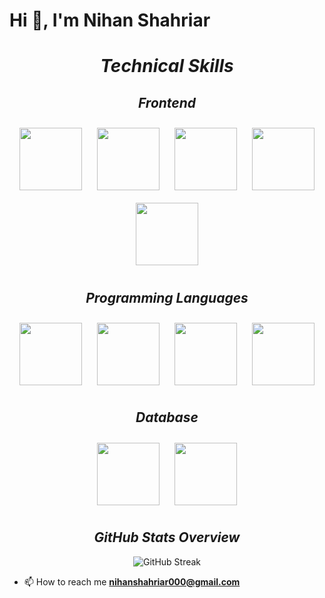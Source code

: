 
# Hi 👋, I'm Nihan Shahriar

<div align="center">
    <h1><em>Technical Skills</em></h2>

</div>

<div align="center">
    <h2><em>Frontend</em></h2>
    <img src="https://github.com/user-attachments/assets/5dae7e21-ffdb-4eb5-9bce-cec439df0d5f" width="100" height="100" style="margin: 10px;" />
    <img src="https://github.com/user-attachments/assets/a543cfd7-38fd-49cb-bb56-f5770700b8d8" width="100" height="100" style="margin: 10px;" />
    <img src="https://github.com/user-attachments/assets/24c0dde4-0fed-44a1-88eb-c39de1bbcc2f" width="100" height="100" style="margin: 10px;" />
    <img src="https://encrypted-tbn0.gstatic.com/images?q=tbn:ANd9GcS9FxiHJarAk6MJ0bNOEEM47rllqHOKiBpsuA&s" width="100" height="100" style="margin: 10px;" />
    <img src="https://github.com/user-attachments/assets/7513f918-9250-4715-92d6-c60218b42b09" width="100" height="100" style="margin: 10px;" />
</div>

<div align="center">
    <h2><em>Programming Languages</em></h2>
    <img src="https://i.ytimg.com/vi/MhYECGUzdA4/sddefault.jpg" width="100" height="100" style="margin: 10px;" />
    <img src="https://logos-world.net/wp-content/uploads/2023/02/JavaScript-Symbol.png" width="100" height="100" style="margin: 10px;" />
    <img src="https://image.similarpng.com/very-thumbnail/2021/12/Python-programming-logo-on-transparent-background-PNG.png" width="100" height="100" style="margin: 10px;" />
    <img src="https://banner2.cleanpng.com/20180831/iua/kisspng-c-programming-language-logo-microsoft-visual-stud-atlas-portfolio-1713945971245.webp" width="100" height="100" style="margin: 10px;" />
   
</div>

<div align="center">
    <h2><em>Database</em></h2>
    <img src="https://davejansen.com/content/images/size/w1200/2022/06/mongodb-logo-on-white.opti.webp" width="100" height="100" style="margin: 10px;" />
    <img src="https://datawarehouse.io/wp-content/uploads/2020/04/MSSQL-1.png" width="100" height="100" style="margin: 10px;" />
   
</div>




<div align="center">
  <h2><em>GitHub Stats Overview</em> </h2>
  <img src="https://github-readme-streak-stats.herokuapp.com?user=NihanShahriarPalock&theme=dark&border_radius=5" alt="GitHub Streak" />
</div>


- 📫 How to reach me **nihanshahriar000@gmail.com**

